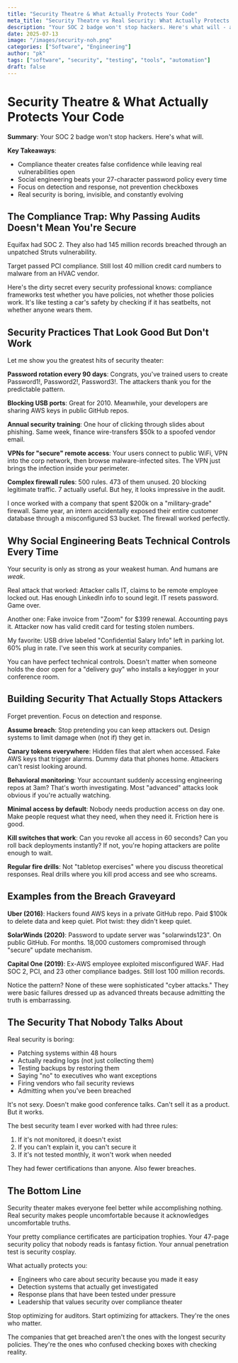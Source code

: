 ```yaml
---
title: "Security Theatre & What Actually Protects Your Code"
meta_title: "Security Theatre vs Real Security: What Actually Protects Your Systems"
description: "Your SOC 2 badge won't stop hackers. Here's what will - a hard look at security theater versus practices that actually work."
date: 2025-07-13
image: "/images/security-noh.png"
categories: ["Software", "Engineering"]
author: "pk"
tags: ["software", "security", "testing", "tools", "automation"]
draft: false
---
```


# Security Theatre & What Actually Protects Your Code

**Summary**: Your SOC 2 badge won't stop hackers. Here's what will.

**Key Takeaways**:
- Compliance theater creates false confidence while leaving real vulnerabilities open
- Social engineering beats your 27-character password policy every time
- Focus on detection and response, not prevention checkboxes
- Real security is boring, invisible, and constantly evolving

## The Compliance Trap: Why Passing Audits Doesn't Mean You're Secure

Equifax had SOC 2. They also had 145 million records breached through an unpatched Struts vulnerability.

Target passed PCI compliance. Still lost 40 million credit card numbers to malware from an HVAC vendor.

Here's the dirty secret every security professional knows: compliance frameworks test whether you have policies, not whether those policies work. It's like testing a car's safety by checking if it has seatbelts, not whether anyone wears them.

## Security Practices That Look Good But Don't Work

Let me show you the greatest hits of security theater:

**Password rotation every 90 days**: Congrats, you've trained users to create Password1!, Password2!, Password3!. The attackers thank you for the predictable pattern.

**Blocking USB ports**: Great for 2010. Meanwhile, your developers are sharing AWS keys in public GitHub repos.

**Annual security training**: One hour of clicking through slides about phishing. Same week, finance wire-transfers $50k to a spoofed vendor email.

**VPNs for "secure" remote access**: Your users connect to public WiFi, VPN into the corp network, then browse malware-infected sites. The VPN just brings the infection inside your perimeter.

**Complex firewall rules**: 500 rules. 473 of them unused. 20 blocking legitimate traffic. 7 actually useful. But hey, it looks impressive in the audit.

I once worked with a company that spent $200k on a "military-grade" firewall. Same year, an intern accidentally exposed their entire customer database through a misconfigured S3 bucket. The firewall worked perfectly.

## Why Social Engineering Beats Technical Controls Every Time

Your security is only as strong as your weakest human. And humans are _weak_.

Real attack that worked: Attacker calls IT, claims to be remote employee locked out. Has enough LinkedIn info to sound legit. IT resets password. Game over.

Another one: Fake invoice from "Zoom" for $399 renewal. Accounting pays it. Attacker now has valid credit card for testing stolen numbers.

My favorite: USB drive labeled "Confidential Salary Info" left in parking lot. 60% plug in rate. I've seen this work at security companies.

You can have perfect technical controls. Doesn't matter when someone holds the door open for a "delivery guy" who installs a keylogger in your conference room.

## Building Security That Actually Stops Attackers

Forget prevention. Focus on detection and response.

**Assume breach**: Stop pretending you can keep attackers out. Design systems to limit damage when (not if) they get in.

**Canary tokens everywhere**: Hidden files that alert when accessed. Fake AWS keys that trigger alarms. Dummy data that phones home. Attackers can't resist looking around.

**Behavioral monitoring**: Your accountant suddenly accessing engineering repos at 3am? That's worth investigating. Most "advanced" attacks look obvious if you're actually watching.

**Minimal access by default**: Nobody needs production access on day one. Make people request what they need, when they need it. Friction here is good.

**Kill switches that work**: Can you revoke all access in 60 seconds? Can you roll back deployments instantly? If not, you're hoping attackers are polite enough to wait.

**Regular fire drills**: Not "tabletop exercises" where you discuss theoretical responses. Real drills where you kill prod access and see who screams.

## Examples from the Breach Graveyard

**Uber (2016)**: Hackers found AWS keys in a private GitHub repo. Paid $100k to delete data and keep quiet. Plot twist: they didn't keep quiet.

**SolarWinds (2020)**: Password to update server was "solarwinds123". On public GitHub. For months. 18,000 customers compromised through "secure" update mechanism.

**Capital One (2019)**: Ex-AWS employee exploited misconfigured WAF. Had SOC 2, PCI, and 23 other compliance badges. Still lost 100 million records.

Notice the pattern? None of these were sophisticated "cyber attacks." They were basic failures dressed up as advanced threats because admitting the truth is embarrassing.

## The Security That Nobody Talks About

Real security is boring:

- Patching systems within 48 hours
- Actually reading logs (not just collecting them)
- Testing backups by restoring them
- Saying "no" to executives who want exceptions
- Firing vendors who fail security reviews
- Admitting when you've been breached

It's not sexy. Doesn't make good conference talks. Can't sell it as a product. But it works.

The best security team I ever worked with had three rules:
1. If it's not monitored, it doesn't exist
2. If you can't explain it, you can't secure it
3. If it's not tested monthly, it won't work when needed

They had fewer certifications than anyone. Also fewer breaches.

## The Bottom Line

Security theater makes everyone feel better while accomplishing nothing. Real security makes people uncomfortable because it acknowledges uncomfortable truths.

Your pretty compliance certificates are participation trophies. Your 47-page security policy that nobody reads is fantasy fiction. Your annual penetration test is security cosplay.

What actually protects you:
- Engineers who care about security because you made it easy
- Detection systems that actually get investigated
- Response plans that have been tested under pressure
- Leadership that values security over compliance theater

Stop optimizing for auditors. Start optimizing for attackers. They're the ones who matter.

The companies that get breached aren't the ones with the longest security policies. They're the ones who confused checking boxes with checking reality.
